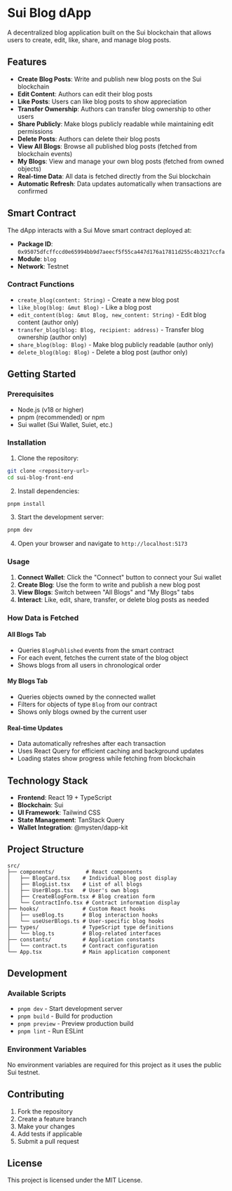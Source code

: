 # Sui Blog dApp

A decentralized blog application built on the Sui blockchain that allows users to create, edit, like, share, and manage blog posts.

## Features

- **Create Blog Posts**: Write and publish new blog posts on the Sui blockchain
- **Edit Content**: Authors can edit their blog posts
- **Like Posts**: Users can like blog posts to show appreciation
- **Transfer Ownership**: Authors can transfer blog ownership to other users
- **Share Publicly**: Make blogs publicly readable while maintaining edit permissions
- **Delete Posts**: Authors can delete their blog posts
- **View All Blogs**: Browse all published blog posts (fetched from blockchain events)
- **My Blogs**: View and manage your own blog posts (fetched from owned objects)
- **Real-time Data**: All data is fetched directly from the Sui blockchain
- **Automatic Refresh**: Data updates automatically when transactions are confirmed

## Smart Contract

The dApp interacts with a Sui Move smart contract deployed at:
- **Package ID**: `0x95075dfcffccd0e65994bb9d7aeecf5f55ca447d176a17811d255c4b3217ccfa`
- **Module**: `blog`
- **Network**: Testnet

### Contract Functions

- `create_blog(content: String)` - Create a new blog post
- `like_blog(blog: &mut Blog)` - Like a blog post
- `edit_content(blog: &mut Blog, new_content: String)` - Edit blog content (author only)
- `transfer_blog(blog: Blog, recipient: address)` - Transfer blog ownership (author only)
- `share_blog(blog: Blog)` - Make blog publicly readable (author only)
- `delete_blog(blog: Blog)` - Delete a blog post (author only)

## Getting Started

### Prerequisites

- Node.js (v18 or higher)
- pnpm (recommended) or npm
- Sui wallet (Sui Wallet, Suiet, etc.)

### Installation

1. Clone the repository:
```bash
git clone <repository-url>
cd sui-blog-front-end
```

2. Install dependencies:
```bash
pnpm install
```

3. Start the development server:
```bash
pnpm dev
```

4. Open your browser and navigate to `http://localhost:5173`

### Usage

1. **Connect Wallet**: Click the "Connect" button to connect your Sui wallet
2. **Create Blog**: Use the form to write and publish a new blog post
3. **View Blogs**: Switch between "All Blogs" and "My Blogs" tabs
4. **Interact**: Like, edit, share, transfer, or delete blog posts as needed

### How Data is Fetched

#### All Blogs Tab
- Queries `BlogPublished` events from the smart contract
- For each event, fetches the current state of the blog object
- Shows blogs from all users in chronological order

#### My Blogs Tab
- Queries objects owned by the connected wallet
- Filters for objects of type `Blog` from our contract
- Shows only blogs owned by the current user

#### Real-time Updates
- Data automatically refreshes after each transaction
- Uses React Query for efficient caching and background updates
- Loading states show progress while fetching from blockchain

## Technology Stack

- **Frontend**: React 19 + TypeScript
- **Blockchain**: Sui
- **UI Framework**: Tailwind CSS
- **State Management**: TanStack Query
- **Wallet Integration**: @mysten/dapp-kit

## Project Structure

```
src/
├── components/          # React components
│   ├── BlogCard.tsx    # Individual blog post display
│   ├── BlogList.tsx    # List of all blogs
│   ├── UserBlogs.tsx   # User's own blogs
│   ├── CreateBlogForm.tsx # Blog creation form
│   └── ContractInfo.tsx # Contract information display
├── hooks/              # Custom React hooks
│   ├── useBlog.ts      # Blog interaction hooks
│   └── useUserBlogs.ts # User-specific blog hooks
├── types/              # TypeScript type definitions
│   └── blog.ts         # Blog-related interfaces
├── constants/          # Application constants
│   └── contract.ts     # Contract configuration
└── App.tsx             # Main application component
```

## Development

### Available Scripts

- `pnpm dev` - Start development server
- `pnpm build` - Build for production
- `pnpm preview` - Preview production build
- `pnpm lint` - Run ESLint

### Environment Variables

No environment variables are required for this project as it uses the public Sui testnet.

## Contributing

1. Fork the repository
2. Create a feature branch
3. Make your changes
4. Add tests if applicable
5. Submit a pull request

## License

This project is licensed under the MIT License.
